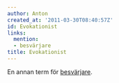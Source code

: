 ```yaml
---
author: Anton
created_at: '2011-03-30T08:40:57Z'
id: Evokationist
links:
  mention:
  - besvärjare
title: Evokationist
---
```


En annan term för [besvärjare].

  [besvärjare]: besvärjare
